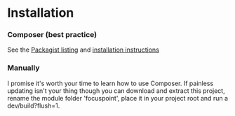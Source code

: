 # Installation

### Composer (best practice)

See the [Packagist listing](https://packagist.org/packages/jonom/focuspoint) and [installation instructions](https://docs.silverstripe.org/en/getting_started/composer/#adding-modules-to-your-project)

### Manually

I promise it's worth your time to learn how to use Composer. If painless updating isn't your thing though you can download and extract this project, rename the module folder 'focuspoint', place it in your project root and run a dev/build?flush=1.
